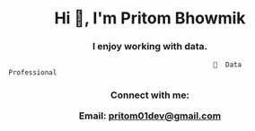 <h1 align="center">Hi 👋, I'm Pritom Bhowmik</h1>
<h3 align="center">I enjoy working with data.</h3>



                                                       🔭  Data Professional


<h3 align="center">Connect with me:

Email: pritom01dev@gmail.com </h3>
<p align="center">
</p>





